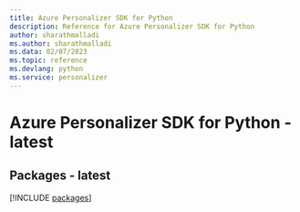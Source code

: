 ```yaml
---
title: Azure Personalizer SDK for Python
description: Reference for Azure Personalizer SDK for Python
author: sharathmalladi
ms.author: sharathmalladi
ms.data: 02/07/2023
ms.topic: reference
ms.devlang: python
ms.service: personalizer
---
```

# Azure Personalizer SDK for Python - latest
## Packages - latest
[!INCLUDE [packages](personalizer-index.md)]